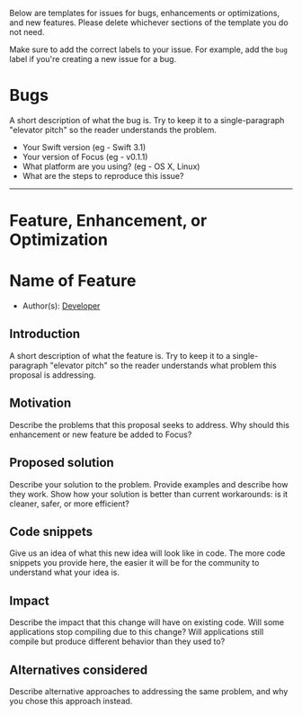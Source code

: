 Below are templates for issues for bugs, enhancements or optimizations, and new features. 
Please delete whichever sections of the template you do not need.

Make sure to add the correct labels to your issue. For example, add the `bug` label if you're creating a new issue for a bug.

# Bugs

A short description of what the bug is. Try to keep it to a single-paragraph "elevator pitch" so the reader understands the problem.

* Your Swift version (eg - Swift 3.1)
* Your version of Focus (eg - v0.1.1)
* What platform are you using? (eg - OS X, Linux)
* What are the steps to reproduce this issue?


-------------------------------------------------------------------------------

# Feature, Enhancement, or Optimization

# Name of Feature

* Author(s): [Developer](https://github.com/<your-username>)

## Introduction

A short description of what the feature is. Try to keep it to a single-paragraph "elevator pitch" so the reader understands what problem this proposal is addressing.

## Motivation

Describe the problems that this proposal seeks to address. Why should this enhancement or new feature be added to Focus?

## Proposed solution

Describe your solution to the problem. Provide examples and describe how they work. Show how your solution is better than current workarounds: is it cleaner, safer, or more efficient?

## Code snippets

Give us an idea of what this new idea will look like in code. The more code snippets you provide here, the easier it will be for the community to understand what your idea is.

## Impact

Describe the impact that this change will have on existing code. Will some applications stop compiling due to this change? Will applications still compile but produce different behavior than they used to?

## Alternatives considered

Describe alternative approaches to addressing the same problem, and why you chose this approach instead.
